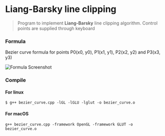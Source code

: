# Liang-Barsky line clipping
> Program to implement **Liang-Barsky** line clipping algorithm. Control points are supplied through keyboard

### Formula

 Bezier curve formula for points P0(x0, y0), P1(x1, y1), P2(x2, y2) and P3(x3, y3)

![Formula Screenshot](formula.png)

### Compile

#### For linux
```
$ g++ bezier_curve.cpp -lGL -lGLU -lglut -o bezier_curve.o
```

#### For macOS
```
g++ bezier_curve.cpp -framework OpenGL -framework GLUT -o bezier_curve.o
```
